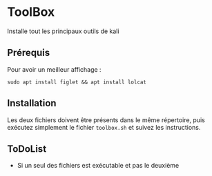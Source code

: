 # ToolBox
Installe tout les principaux outils de kali

## Prérequis
Pour avoir un meilleur affichage :
<pre><code>sudo apt install figlet && apt install lolcat</code></pre>

## Installation
Les deux fichiers doivent être présents dans le même répertoire, puis exécutez simplement le fichier `toolbox.sh` et suivez les instructions.

## ToDoList
- Si un seul des fichiers est exécutable et pas le deuxième
